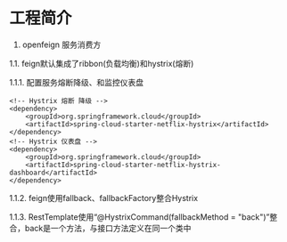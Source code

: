 # 工程简介

1. openfeign 服务消费方
    
1.1. feign默认集成了ribbon(负载均衡)和hystrix(熔断)

1.1.1. 配置服务熔断降级、和监控仪表盘

    <!-- Hystrix 熔断 降级 -->
    <dependency>
        <groupId>org.springframework.cloud</groupId>
        <artifactId>spring-cloud-starter-netflix-hystrix</artifactId>
    </dependency>
    <!-- Hystrix 仪表盘 -->
    <dependency>
        <groupId>org.springframework.cloud</groupId>
        <artifactId>spring-cloud-starter-netflix-hystrix-dashboard</artifactId>
    </dependency>
    
1.1.2. feign使用fallback、fallbackFactory整合Hystrix

1.1.3. RestTemplate使用“@HystrixCommand(fallbackMethod = "back")”整合，back是一个方法，与接口方法定义在同一个类中